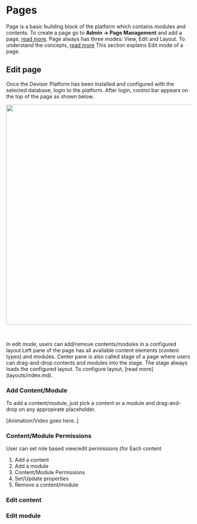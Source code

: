 # Pages
Page is a basic building block of the platform which contains modules and contents. To create a page go to **Admin -> Page Management** and add a page, [read more](pages/index.md). Page always has three modes: View, Edit and Layout. To understand the concepts, [read more](concepts.md)
This section explains Edit mode of a page. 

## Edit page
Once the Deviser Platform has been installed and configured with the selected database, login to the platform. After login, control bar appears on the top of the page as shown below.

<img src="../images/EditMode.png" style="width:600px">
<p>&nbsp;</p>

In edit mode, users can add/remove contents/modules in a configured layout.Left pane of the page has all available content elements (content types) and modules. Center pane is also called stage of a page where users can drag-and-drop contents and modules into the stage. The stage always loads the configured layout. To configure layout, [read more] (layouts/index.md).

### Add Content/Module
To add a content/module, just pick a content or a module and drag-and-drop on any appropirate placeholder.

[Animation/Video goes here..]

### Content/Module Permissions
User can set role based view/edit permissions (for Each content 

1. Add a content
2. Add a module
3. Content/Module Permissions
3. Set/Update properties
4. Remove a content/module

### Edit content 

### Edit module